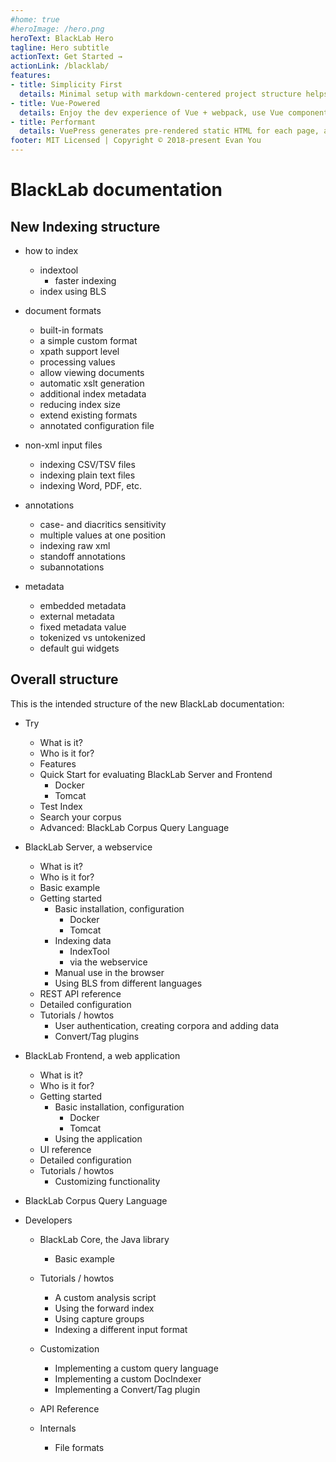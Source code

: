 ```yaml
---
#home: true
#heroImage: /hero.png
heroText: BlackLab Hero
tagline: Hero subtitle
actionText: Get Started →
actionLink: /blacklab/
features:
- title: Simplicity First
  details: Minimal setup with markdown-centered project structure helps you focus on writing.
- title: Vue-Powered
  details: Enjoy the dev experience of Vue + webpack, use Vue components in markdown, and develop custom themes with Vue.
- title: Performant
  details: VuePress generates pre-rendered static HTML for each page, and runs as an SPA once a page is loaded.
footer: MIT Licensed | Copyright © 2018-present Evan You
---
```


# BlackLab documentation


## New Indexing structure

- how to index
  - indextool
    - faster indexing
  - index using BLS

- document formats
  - built-in formats
  - a simple custom format
  - xpath support level
  - processing values
  - allow viewing documents
  - automatic xslt generation
  - additional index metadata
  - reducing index size
  - extend existing formats
  - annotated configuration file

- non-xml input files
  - indexing CSV/TSV files
  - indexing plain text files
  - indexing Word, PDF, etc.

- annotations
  - case- and diacritics sensitivity
  - multiple values at one position
  - indexing raw xml
  - standoff annotations
  - subannotations

- metadata
  - embedded metadata
  - external metadata
  - fixed metadata value
  - tokenized vs untokenized
  - default gui widgets



## Overall structure

This is the intended structure of the new BlackLab documentation:

- Try

  - What is it?
  - Who is it for?
  - Features
  - Quick Start for evaluating BlackLab Server and Frontend
    - Docker
    - Tomcat
  - Test Index
  - Search your corpus
  - Advanced: BlackLab Corpus Query Language

- BlackLab Server, a webservice
  
  - What is it?
  - Who is it for?
  - Basic example
  - Getting started
    - Basic installation, configuration
      - Docker
      - Tomcat
    - Indexing data
      - IndexTool
      - via the webservice
    - Manual use in the browser
    - Using BLS from different languages
  - REST API reference
  - Detailed configuration
  - Tutorials / howtos
    - User authentication, creating corpora and adding data
    - Convert/Tag plugins

- BlackLab Frontend, a web application
 
  - What is it?
  - Who is it for?
  - Getting started
    - Basic installation, configuration
      - Docker
      - Tomcat
    - Using the application
  - UI reference
  - Detailed configuration
  - Tutorials / howtos
    - Customizing functionality

- BlackLab Corpus Query Language

- Developers
 
  - BlackLab Core, the Java library

    - Basic example

  - Tutorials / howtos
  
    - A custom analysis script
    - Using the forward index
    - Using capture groups
    - Indexing a different input format

  - Customization
  
    - Implementing a custom query language
    - Implementing a custom DocIndexer
    - Implementing a Convert/Tag plugin

  - API Reference

  - Internals
    - File formats

